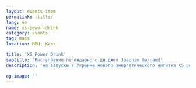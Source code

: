 ```yaml
---
layout: events-item
permalink: :title/
lang: en
name: xs-power-drink
category: events
tag: mass
location: МВЦ, Киев

title: 'XS Power Drink'
subtitle: 'Выступление легендарного ди джея Joachim Garraud'
description: 'на запуске в Украине нового энергетического напитка XS power drink компании Amway'

og-image: ''
---
```

